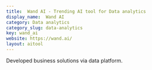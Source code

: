 ```yaml
---
title:  Wand AI - Trending AI tool for Data analytics
display_name:  Wand AI
category: Data analytics
category_slug: data-analytics
key: wand_ai
website: https://wand.ai/
layout: aitool
---
```


Developed business solutions via data platform.
